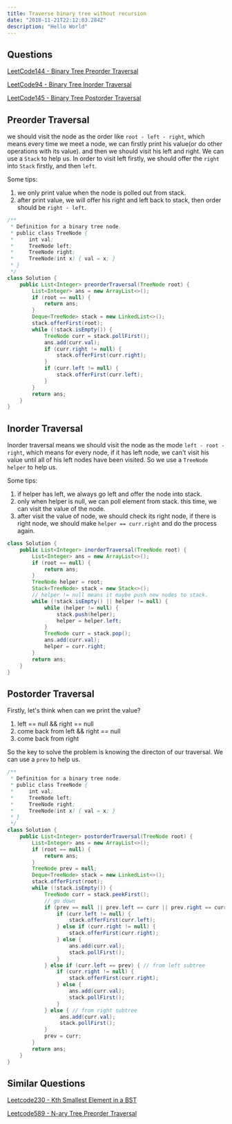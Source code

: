 ```yaml
---
title: Traverse binary tree without recursion 
date: "2018-11-21T22:12:03.284Z"
description: "Hello World"
---
```


## Questions

[LeetCode144 - Binary Tree Preorder Traversal](https://leetcode.com/problems/binary-tree-preorder-traversal/description/)

[LeetCode94 - Binary Tree Inorder Traversal](https://leetcode.com/problems/binary-tree-inorder-traversal/description/)

[LeetCode145 - Binary Tree Postorder Traversal](https://leetcode.com/problems/binary-tree-postorder-traversal/description/)



## Preorder Traversal

we should visit the node as the order like `root - left - right`, which means every time we meet a node, we can firstly print his value(or do other operations with its value). and then we should visit his left and right. We can use a `Stack` to help us. In order to visit left firstly, we should offer the `right` into `Stack` firstly, and then `left`. 

Some tips:

1. we only print value when the node is polled out from stack.
2. after print value, we will offer his right and left back to stack, then order should be `right - left`.

```java
/**
 * Definition for a binary tree node.
 * public class TreeNode {
 *     int val;
 *     TreeNode left;
 *     TreeNode right;
 *     TreeNode(int x) { val = x; }
 * }
 */
class Solution {
    public List<Integer> preorderTraversal(TreeNode root) {
        List<Integer> ans = new ArrayList<>();
        if (root == null) {
            return ans;
        }
        Deque<TreeNode> stack = new LinkedList<>();
        stack.offerFirst(root);
        while (!stack.isEmpty()) {
            TreeNode curr = stack.pollFirst();
            ans.add(curr.val);
            if (curr.right != null) {
                stack.offerFirst(curr.right);
            }
            if (curr.left != null) {
                stack.offerFirst(curr.left);
            }
        }
        return ans;
    }
}
```



## Inorder Traversal

Inorder traversal means we should visit the node as the mode `left - root - right`, which means for every node, if it has left node, we can't visit his value until all of his left nodes have been visited. So we use a `TreeNode helper` to help us. 

Some tips:

1. if helper has left, we always go left and offer the node into stack.
2. only when helper is null, we can poll element from stack. this time, we can visit the value of the node.
3. after visit the value of node, we should check its right node, if there is right node, we should make `helper == curr.right` and do the process again. 

```java
class Solution {
    public List<Integer> inorderTraversal(TreeNode root) {
        List<Integer> ans = new ArrayList<>();
        if (root == null) {
            return ans;
        }
        TreeNode helper = root;
        Stack<TreeNode> stack = new Stack<>();
        // helper != null means it maybe push new nodes to stack.
        while (!stack.isEmpty() || helper != null) {
            while (helper != null) {
                stack.push(helper);
                helper = helper.left;
            }
            TreeNode curr = stack.pop();
            ans.add(curr.val);
            helper = curr.right;
        }
        return ans;
    }
}
```

## Postorder Traversal

Firstly, let's think when can we print the value?

1. left == null && right == null
2. come back from left && right == null
3. come back from right

So the key to solve the problem is knowing the directon of our traversal. We can use a `prev` to help us.

```java
/**
 * Definition for a binary tree node.
 * public class TreeNode {
 *     int val;
 *     TreeNode left;
 *     TreeNode right;
 *     TreeNode(int x) { val = x; }
 * }
 */
class Solution {
    public List<Integer> postorderTraversal(TreeNode root) {
        List<Integer> ans = new ArrayList<>();
        if (root == null) {
            return ans;
        }
        TreeNode prev = null;
        Deque<TreeNode> stack = new LinkedList<>();
        stack.offerFirst(root);
        while (!stack.isEmpty()) {
            TreeNode curr = stack.peekFirst();
            // go down
            if (prev == null || prev.left == curr || prev.right == curr) {
                if (curr.left != null) {
                    stack.offerFirst(curr.left);
                } else if (curr.right != null) {
                    stack.offerFirst(curr.right);
                } else {
                    ans.add(curr.val);
                    stack.pollFirst();
                }   
            } else if (curr.left == prev) { // from left subtree
                if (curr.right != null) {
                    stack.offerFirst(curr.right);
                } else {
                    ans.add(curr.val);
                    stack.pollFirst(); 
                }
            } else { // from right subtree
                 ans.add(curr.val);
                 stack.pollFirst(); 
            }
            prev = curr;
        }
        return ans;
    }
}
```



## Similar Questions

[Leetcode230 - Kth Smallest Element in a BST](https://leetcode.com/problems/kth-smallest-element-in-a-bst/description/)

[Leetcode589 - N-ary Tree Preorder Traversal](https://leetcode.com/problems/n-ary-tree-preorder-traversal/description/)